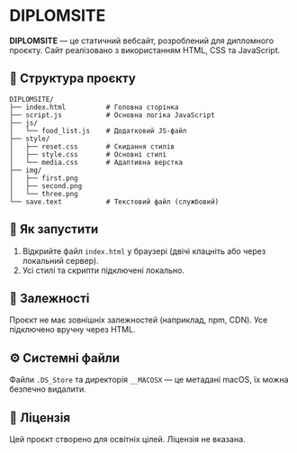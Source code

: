 # DIPLOMSITE

**DIPLOMSITE** — це статичний вебсайт, розроблений для дипломного проєкту. Сайт реалізовано з використанням HTML, CSS та JavaScript.

## 📁 Структура проєкту

```
DIPLOMSITE/
├── index.html          # Головна сторінка
├── script.js           # Основна логіка JavaScript
├── js/
│   └── food_list.js    # Додатковий JS-файл
├── style/
│   ├── reset.css       # Скидання стилів
│   ├── style.css       # Основні стилі
│   └── media.css       # Адаптивна верстка
├── img/
│   ├── first.png
│   ├── second.png
│   └── three.png
└── save.text           # Текстовий файл (службовий)
```

## 🚀 Як запустити

1. Відкрийте файл `index.html` у браузері (двічі клацніть або через локальний сервер).
2. Усі стилі та скрипти підключені локально.

## 🧾 Залежності

Проєкт не має зовнішніх залежностей (наприклад, npm, CDN). Усе підключено вручну через HTML.

## ⚙️ Системні файли

Файли `.DS_Store` та директорія `__MACOSX` — це метадані macOS, їх можна безпечно видалити.

## 📄 Ліцензія

Цей проєкт створено для освітніх цілей. Ліцензія не вказана.
